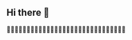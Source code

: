 ## Hi there 👋
🤷‍♀️🤷‍♂️🤷‍♀️🤷‍♂️🤷‍♀️🤷‍♂️🤷‍♀️🤷‍♂️🤷‍♀️🤷‍♂️🤷‍♀️🤷‍♂️🤷‍♀️🤷‍♂️🤷‍♀️
<!--
**whgms159/whgms159** is a ✨ _special_ ✨ repository because its `README.md` (this file) appears on your GitHub profile.

Here are some ideas to get you started:

- 🔭 I’m currently working on ...
- 🌱 I’m currently learning ...
- 👯 I’m looking to collaborate on ...
- 🤔 I’m looking for help with ...
- 💬 Ask me about ...
- 📫 How to reach me: ...
- 😄 Pronouns: ...
- ⚡ Fun fact: ...
-->
